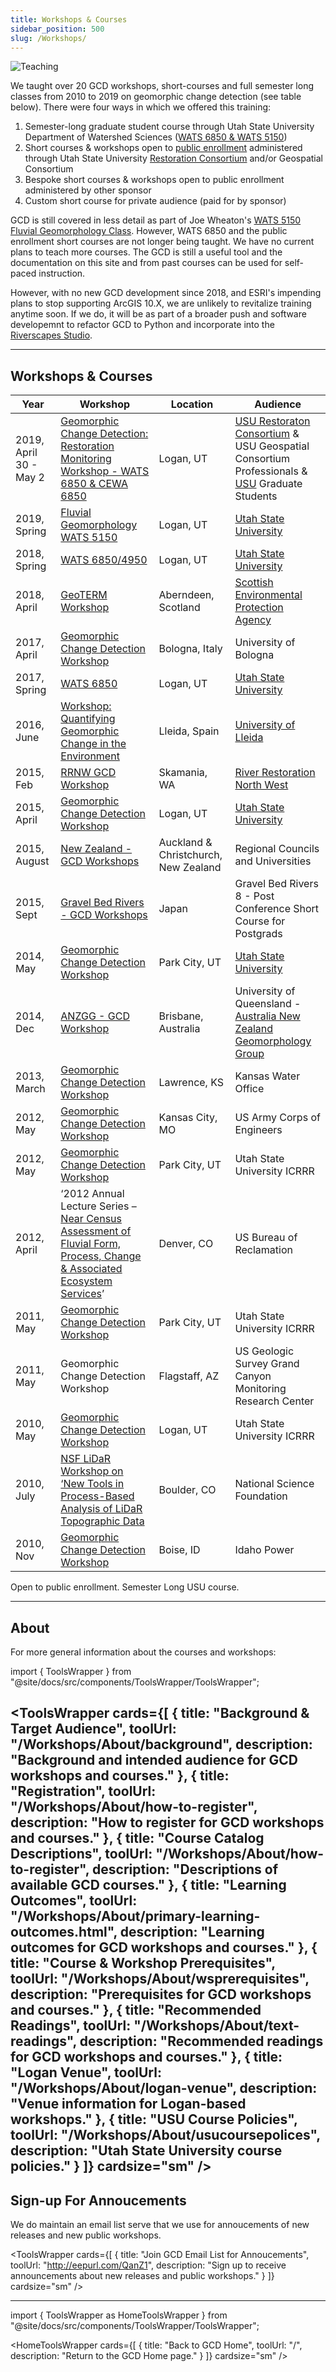 ```yaml
---
title: Workshops & Courses
sidebar_position: 500
slug: /Workshops/
---
```


![Teaching](/img/workshops/teaching.jpg)

We taught over 20 GCD workshops, short-courses and full semester long classes from 2010 to 2019 on geomorphic change detection (see table below).  There were four ways in which we offered this training:
1. Semester-long graduate student course through Utah State University Department of Watershed Sciences ([WATS 6850 & WATS 5150](/Workshops/About/how-to-register))
2. Short courses & workshops open to [public enrollment](/Workshops/About/how-to-register.html) administered through Utah State University [Restoration Consortium](http://restoration.usu.edu) and/or Geospatial Consortium
3. Bespoke short courses & workshops open to public enrollment administered by other sponsor
4. Custom short course for private audience (paid for by sponsor)

GCD is still covered in less detail  as part of Joe Wheaton's [WATS 5150 Fluvial Geomorphology Class](https://riverscapes.github.io/Fluvial-Geomorphology/Assignments/module-07_GCD.html). However, WATS 6850 and the public enrollment short courses are not longer being taught. We have no current plans to teach more courses. The GCD is still a useful tool and the documentation on this site and from past courses can be used for self-paced instruction.

However, with no new GCD development since 2018, and ESRI's impending plans to stop supporting ArcGIS 10.X, we are unlikely to revitalize training anytime soon. If we do, it will be as part of a broader push and software developemnt to refactor GCD to Python and incorporate into the [Riverscapes Studio](https://qris.riverscapes.net). 


-----

## Workshops & Courses

| Year  | Workshop | Location | Audience |
| ------ | ------ | ------ | ------ |
| 2019, April 30 - May 2 | [Geomorphic Change Detection: Restoration Monitoring Workshop - WATS 6850 & CEWA 6850](/Workshops/2019/wats6850/) | Logan, UT | [USU Restoraton Consortium](http://restoration.usu.edu) & USU Geospatial Consortium Professionals & [USU](http://qcnr.usu.edu/wats//) Graduate Students <i class="fa fa-users" aria-hidden="true"></i> |
| 2019, Spring | [Fluvial Geomorphology WATS 5150](/Workshops/2019/wats5150/) <i class="fa fa-calendar" aria-hidden="true"></i> | Logan, UT | [Utah State University](http://qcnr.usu.edu/wats//) |
|2018, Spring | [WATS 6850/4950](http://gcdworkshop.joewheaton.org/workshop-schedules/2018/wats-6850---spring-2018) <i class="fa fa-calendar" aria-hidden="true"></i> | Logan, UT | [Utah State University](http://qcnr.usu.edu/wats//) |
|2018, April | [GeoTERM Workshop](/Workshops/2018/Aberdeen/) | Aberndeen, Scotland | [Scottish Environmental Protection Agency](https://www.sepa.org.uk/) |
|2017, April |[Geomorphic Change Detection Workshop](http://gcdworkshop.joewheaton.org/workshop-schedules/2017/university-of-bologna-italy---april-2017) |Bologna, Italy| University of Bologna |
| 2017, Spring | [WATS 6850](http://gcdworkshop.joewheaton.org/workshop-schedules/2017/usu-logan---spring-2017-semester-long) <i class="fa fa-calendar" aria-hidden="true"></i> | Logan, UT | [Utah State University](http://qcnr.usu.edu/wats//) |
| 2016, June | [Workshop: Quantifying Geomorphic Change in the Environment](http://gcdworkshop.joewheaton.org/workshop-schedules/2016/spain---june-2016) | Lleida, Spain | [University of Lleida](http://www.fluvialdynamics.com/) <i class="fa fa-users" aria-hidden="true"></i>|
| 2015, Feb | [RRNW GCD Workshop](http://gcdworkshop.joewheaton.org/workshop-schedules/2015/rrnw---february-2015) | Skamania, WA | [River Restoration North West](http://www.rrnwsymposium.org/program/) <i class="fa fa-users" aria-hidden="true"></i> |
| 2015, April | [Geomorphic Change Detection Workshop](http://gcdworkshop.joewheaton.org/workshop-schedules/2015/usu---april-2015) | Logan, UT | [Utah State University](http://qcnr.usu.edu/wats//) <i class="fa fa-users" aria-hidden="true"></i> |
| 2015, August | [New Zealand - GCD Workshops](http://gcdworkshop.joewheaton.org/workshop-schedules/2015/new-zealand---august-2016) | Auckland & Christchurch, New Zealand | Regional Councils and Universities |
| 2015, Sept | [Gravel Bed Rivers - GCD Workshops](http://gcdworkshop.joewheaton.org/workshop-schedules/2015/japan---gravel-bed-rivers-8---post-conference-short-course) | Japan | Gravel Bed Rivers 8 - Post Conference Short Course for Postgrads |
| 2014, May | [Geomorphic Change Detection Workshop](http://gcdworkshop.joewheaton.org/workshop-schedules/2014/usu---may-2014) | Park City, UT | [Utah State University](http://qcnr.usu.edu/wats//) <i class="fa fa-users" aria-hidden="true"></i> |
| 2014, Dec | [ANZGG - GCD Workshop](http://gcdworkshop.joewheaton.org/workshop-schedules/2014/anzgg---december-2014) | Brisbane, Australia | University of Queensland - [Australia New Zealand Geomorphology Group](http://www.anzgg.org/) <i class="fa fa-users" aria-hidden="true"></i> |
|2013, March | [Geomorphic Change Detection Workshop](http://gcdkwo.joewheaton.org/) |Lawrence, KS |Kansas Water Office |
|2012, May |[Geomorphic Change Detection Workshop](http://gcd-usace.joewheaton.org/) |Kansas City, MO | US Army Corps of Engineers |
|2012, May |[Geomorphic Change Detection Workshop](http://gcd.riverscapes.net/Workshops/) |Park City, UT | Utah State University ICRRR <i class="fa fa-users" aria-hidden="true"></i> |
|2012, April | ‘2012 Annual Lecture Series – [Near Census Assessment of Fluvial Form, Process,  Change & Associated Ecosystem Services](http://borlecture.joewheaton.org/home)’ |Denver, CO |US Bureau of Reclamation |
|2011, May | [Geomorphic Change Detection Workshop](http://gcd.riverscapes.net/Workshops/) |Park City, UT |Utah State University ICRRR <i class="fa fa-users" aria-hidden="true"></i> |
|2011, May |Geomorphic Change Detection Workshop |Flagstaff, AZ |US Geologic Survey Grand Canyon Monitoring Research Center |
|2010, May |[Geomorphic Change Detection Workshop](http://gcd.riverscapes.net/Workshops/) |Logan, UT |Utah State University ICRRR <i class="fa fa-users" aria-hidden="true"></i> |
|2010, July |[NSF LiDaR Workshop on ‘New Tools in Process-Based Analysis of LiDaR Topographic Data](https://opentopography.org/community/workshops/lidar2_2010) |Boulder, CO |National Science Foundation <i class="fa fa-users" aria-hidden="true"></i> |
|2010, Nov |[Geomorphic Change Detection Workshop](http://gcdworkshop.joewheaton.org/) |Boise, ID |Idaho Power |

<i class="fa fa-users" aria-hidden="true"></i> Open to public enrollment.
<i class="fa fa-calendar" aria-hidden="true"></i> Semester Long USU course.



-----
## About

For more general information about the courses and workshops:


import { ToolsWrapper } from "@site/docs/src/components/ToolsWrapper/ToolsWrapper";

<ToolsWrapper
  cards={[
    {
      title: "Background & Target Audience",
      toolUrl: "/Workshops/About/background",
      description: "Background and intended audience for GCD workshops and courses."
    },
    {
      title: "Registration",
      toolUrl: "/Workshops/About/how-to-register",
      description: "How to register for GCD workshops and courses."
    },
    {
      title: "Course Catalog Descriptions",
      toolUrl: "/Workshops/About/how-to-register",
      description: "Descriptions of available GCD courses."
    },
    {
      title: "Learning Outcomes",
      toolUrl: "/Workshops/About/primary-learning-outcomes.html",
      description: "Learning outcomes for GCD workshops and courses."
    },
    {
      title: "Course & Workshop Prerequisites",
      toolUrl: "/Workshops/About/wsprerequisites",
      description: "Prerequisites for GCD workshops and courses."
    },
    {
      title: "Recommended Readings",
      toolUrl: "/Workshops/About/text-readings",
      description: "Recommended readings for GCD workshops and courses."
    },
    {
      title: "Logan Venue",
      toolUrl: "/Workshops/About/logan-venue",
      description: "Venue information for Logan-based workshops."
    },
    {
      title: "USU Course Policies",
      toolUrl: "/Workshops/About/usucoursepolices",
      description: "Utah State University course policies."
    }
  ]}
  cardsize="sm"
/>
-----


## Sign-up For Annoucements

We do maintain an email list serve that we use for annoucements of new releases and new public workshops.



<ToolsWrapper
  cards={[
    {
      title: "Join GCD Email List for Annoucements",
      toolUrl: "http://eepurl.com/QanZ1",
      description: "Sign up to receive announcements about new releases and public workshops."
    }
  ]}
  cardsize="sm"
/>


------

import { ToolsWrapper as HomeToolsWrapper } from "@site/docs/src/components/ToolsWrapper/ToolsWrapper";

<HomeToolsWrapper
  cards={[
    {
      title: "Back to GCD Home",
      toolUrl: "/",
      description: "Return to the GCD Home page."
    }
  ]}
  cardsize="sm"
/>